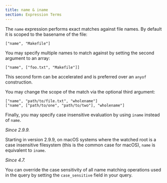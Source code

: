 ```yaml
---
title: name & iname
section: Expression Terms
---
```


The `name` expression performs exact matches against file names. By default it
is scoped to the basename of the file:

    ["name", "Makefile"]

You may specify multiple names to match against by setting the second argument
to an array:

    ["name", ["foo.txt", "Makefile"]]

This second form can be accelerated and is preferred over an `anyof`
construction.

You may change the scope of the match via the optional third argument:

    ["name", "path/to/file.txt", "wholename"]
    ["name", ["path/to/one", "path/to/two"], "wholename"]

Finally, you may specify case insensitive evaluation by using `iname` instead of
`name`.

_Since 2.9.9._

Starting in version 2.9.9, on macOS systems where the watched root is a case
insensitive filesystem (this is the common case for macOS), `name` is equivalent
to `iname`.

_Since 4.7._

You can override the case sensitivity of all name matching operations used in
the query by setting the `case_sensitive` field in your query.
